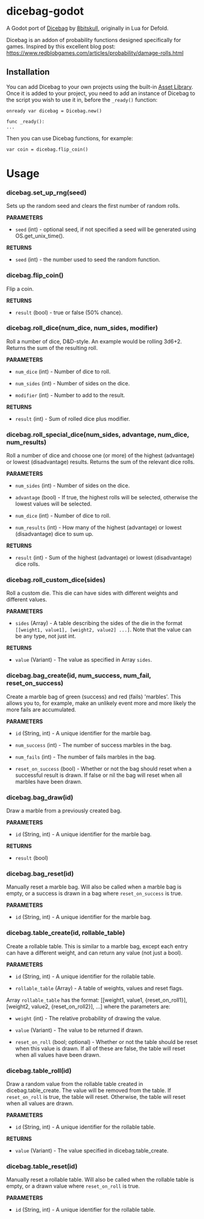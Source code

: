 #  dicebag-godot

A Godot port of [Dicebag](https://github.com/8bitskull/dicebag) by [8bitskull](https://github.com/8bitskull), originally in Lua for Defold.

Dicebag is an addon of probability functions designed specifically for games.
Inspired by this excellent blog post: https://www.redblobgames.com/articles/probability/damage-rolls.html

## Installation
You can add Dicebag to your own projects using the built-in [Asset Library](https://docs.godotengine.org/en/latest/community/asset_library/using_assetlib.html#in-the-editor).
Once it is added to your project, you need to add an instance of Dicebag to the script you wish to use it in, before the `_ready()` function:
```
onready var dicebag = Dicebag.new()

func _ready():
...
```
Then you can use Dicebag functions, for example:
```
var coin = dicebag.flip_coin()
```
#  Usage

###  dicebag.set_up_rng(seed)

Sets up the random seed and clears the first number of random rolls.

  

**PARAMETERS**

* `seed` (int) - optional seed, if not specified a seed will be generated using OS.get_unix_time().

  

**RETURNS**

* `seed` (int) - the number used to seed the random function.

  

###  dicebag.flip_coin()

Flip a coin.

  

**RETURNS**

* `result` (bool) - true or false (50% chance).

  

###  dicebag.roll_dice(num_dice, num_sides, modifier)

Roll a number of dice, D&D-style. An example would be rolling 3d6+2. Returns the sum of the resulting roll.

  

**PARAMETERS**

* `num_dice` (int) - Number of dice to roll.

* `num_sides` (int) - Number of sides on the dice.

* `modifier` (int) - Number to add to the result.

  

**RETURNS**

* `result` (int) - Sum of rolled dice plus modifier.

  

###  dicebag.roll_special_dice(num_sides, advantage, num_dice, num_results)

Roll a number of dice and choose one (or more) of the highest (advantage) or lowest (disadvantage) results. Returns the sum of the relevant dice rolls.

  

**PARAMETERS**

* `num_sides` (int) - Number of sides on the dice.

* `advantage` (bool) - If true, the highest rolls will be selected, otherwise the lowest values will be selected.

* `num_dice` (int) - Number of dice to roll.

* `num_results` (int) - How many of the highest (advantage) or lowest (disadvantage) dice to sum up.

  

**RETURNS**

* `result` (int) - Sum of the highest (advantage) or lowest (disadvantage) dice rolls.

  

###  dicebag.roll_custom_dice(sides)

Roll a custom die. This die can have sides with different weights and different values.

  

**PARAMETERS**

* `sides` (Array) - A table describing the sides of the die in the format `[[weight1, value1], [weight2, value2] ...]`. Note that the value can be any type, not just int.

  

**RETURNS**

* `value` (Variant) - The value as specified in Array `sides`.

  

###  dicebag.bag_create(id, num_success, num_fail, reset_on_success)

Create a marble bag of green (success) and red (fails) 'marbles'. This allows you to, for example, make an unlikely event more and more likely the more fails are accumulated.

  

**PARAMETERS**

* `id` (String, int) - A unique identifier for the marble bag.

* `num_success` (int) - The number of success marbles in the bag.

* `num_fails` (int) - The number of fails marbles in the bag.

* `reset_on_success` (bool) - Whether or not the bag should reset when a successful result is drawn. If false or nil the bag will reset when all marbles have been drawn.

  

###  dicebag.bag_draw(id)

Draw a marble from a previously created bag.

  

**PARAMETERS**

* `id` (String, int) - A unique identifier for the marble bag.

  

**RETURNS**

* `result` (bool)

  

###  dicebag.bag_reset(id)

Manually reset a marble bag. Will also be called when a marble bag is empty, or a success is drawn in a bag where `reset_on_success` is true.

  

**PARAMETERS**

* `id` (String, int) - A unique identifier for the marble bag.

  

###  dicebag.table_create(id, rollable_table)

Create a rollable table. This is similar to a marble bag, except each entry can have a different weight, and can return any value (not just a bool).

  

**PARAMETERS**

* `id` (String, int) - A unique identifier for the rollable table.

* `rollable_table` (Array) - A table of weights, values and reset flags.

  

Array `rollable_table` has the format: [[weight1, value1, {reset_on_roll1}], [weight2, value2, {reset_on_roll2}], ...] where the parameters are:

* `weight` (int) - The relative probability of drawing the value.

* `value` (Variant) - The value to be returned if drawn.

* `reset_on_roll` (bool; optional) - Whether or not the table should be reset when this value is drawn. If all of these are false, the table will reset when all values have been drawn.

  

###  dicebag.table_roll(id)

Draw a random value from the rollable table created in dicebag.table_create. The value will be removed from the table. If `reset_on_roll` is true, the table will reset. Otherwise, the table will reset when all values are drawn.

  

**PARAMETERS**

* `id` (String, int) - A unique identifier for the rollable table.

  

**RETURNS**

* `value` (Variant) - The value specified in dicebag.table_create.

  

###  dicebag.table_reset(id)

Manually reset a rollable table. Will also be called when the rollable table is empty, or a drawn value where `reset_on_roll` is true.

  

**PARAMETERS**

* `id` (String, int) - A unique identifier for the rollable table.
